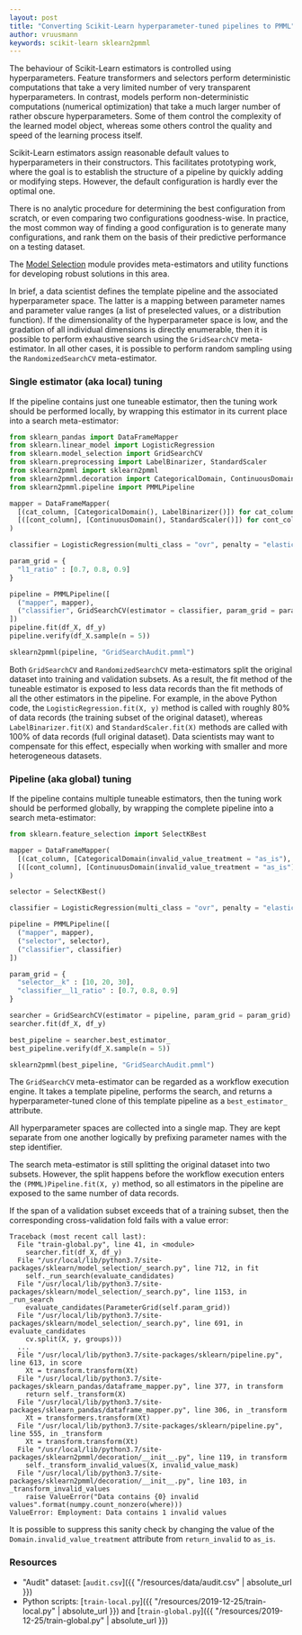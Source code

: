 ```yaml
---
layout: post
title: "Converting Scikit-Learn hyperparameter-tuned pipelines to PMML"
author: vruusmann
keywords: scikit-learn sklearn2pmml
---
```


The behaviour of Scikit-Learn estimators is controlled using hyperparameters.
Feature transformers and selectors perform deterministic computations that take a very limited number of very transparent hyperparameters.
In contrast, models perform non-deterministic computations (numerical optimization) that take a much larger number of rather obscure hyperparameters.
Some of them control the complexity of the learned model object, whereas some others control the quality and speed of the learning process itself.

Scikit-Learn estimators assign reasonable default values to hyperparameters in their constructors.
This facilitates prototyping work, where the goal is to establish the structure of a pipeline by quickly adding or modifying steps.
However, the default configuration is hardly ever the optimal one.

There is no analytic procedure for determining the best configuration from scratch, or even comparing two configurations goodness-wise.
In practice, the most common way of finding a good configuration is to generate many configurations, and rank them on the basis of their predictive performance on a testing dataset.

The [Model Selection](https://scikit-learn.org/stable/modules/classes.html#module-sklearn.model_selection) module provides meta-estimators and utility functions for developing robust solutions in this area.

In brief, a data scientist defines the template pipeline and the associated hyperparameter space.
The latter is a mapping between parameter names and parameter value ranges (a list of preselected values, or a distribution function).
If the dimensionality of the hyperparameter space is low, and the gradation of all individual dimensions is directly enumerable, then it is possible to perform exhaustive search using the `GridSearchCV` meta-estimator.
In all other cases, it is possible to perform random sampling using the `RandomizedSearchCV` meta-estimator.

### Single estimator (aka local) tuning

If the pipeline contains just one tuneable estimator, then the tuning work should be performed locally, by wrapping this estimator in its current place into a search meta-estimator:

``` python
from sklearn_pandas import DataFrameMapper
from sklearn.linear_model import LogisticRegression
from sklearn.model_selection import GridSearchCV
from sklearn.preprocessing import LabelBinarizer, StandardScaler
from sklearn2pmml import sklearn2pmml
from sklearn2pmml.decoration import CategoricalDomain, ContinuousDomain
from sklearn2pmml.pipeline import PMMLPipeline

mapper = DataFrameMapper(
  [(cat_column, [CategoricalDomain(), LabelBinarizer()]) for cat_column in cat_columns] +
  [([cont_column], [ContinuousDomain(), StandardScaler()]) for cont_column in cont_columns]
)

classifier = LogisticRegression(multi_class = "ovr", penalty = "elasticnet", solver = "saga", max_iter = 1000)

param_grid = {
  "l1_ratio" : [0.7, 0.8, 0.9]
}

pipeline = PMMLPipeline([
  ("mapper", mapper),
  ("classifier", GridSearchCV(estimator = classifier, param_grid = param_grid))
])
pipeline.fit(df_X, df_y)
pipeline.verify(df_X.sample(n = 5))

sklearn2pmml(pipeline, "GridSearchAudit.pmml")
```

Both `GridSearchCV` and `RandomizedSearchCV` meta-estimators split the original dataset into training and validation subsets.
As a result, the fit method of the tuneable estimator is exposed to less data records than the fit methods of all the other estimators in the pipeline.
For example, in the above Python code, the `LogisticRegression.fit(X, y)` method is called with roughly 80% of data records (the training subset of the original dataset), whereas `LabelBinarizer.fit(X)` and `StandardScaler.fit(X)` methods are called with 100% of data records (full original dataset).
Data scientists may want to compensate for this effect, especially when working with smaller and more heterogeneous datasets.

### Pipeline (aka global) tuning

If the pipeline contains multiple tuneable estimators, then the tuning work should be performed globally, by wrapping the complete pipeline into a search meta-estimator:

``` python
from sklearn.feature_selection import SelectKBest

mapper = DataFrameMapper(
  [(cat_column, [CategoricalDomain(invalid_value_treatment = "as_is"), LabelBinarizer()]) for cat_column in cat_columns] +
  [([cont_column], [ContinuousDomain(invalid_value_treatment = "as_is"), StandardScaler()]) for cont_column in cont_columns]
)

selector = SelectKBest()

classifier = LogisticRegression(multi_class = "ovr", penalty = "elasticnet", solver = "saga", max_iter = 1000)

pipeline = PMMLPipeline([
  ("mapper", mapper),
  ("selector", selector),
  ("classifier", classifier)
])

param_grid = {
  "selector__k" : [10, 20, 30],
  "classifier__l1_ratio" : [0.7, 0.8, 0.9]
}

searcher = GridSearchCV(estimator = pipeline, param_grid = param_grid)
searcher.fit(df_X, df_y)

best_pipeline = searcher.best_estimator_
best_pipeline.verify(df_X.sample(n = 5))

sklearn2pmml(best_pipeline, "GridSearchAudit.pmml")
```

The `GridSearchCV` meta-estimator can be regarded as a workflow execution engine.
It takes a template pipeline, performs the search, and returns a hyperparameter-tuned clone of this template pipeline as a `best_estimator_` attribute.

All hyperparameter spaces are collected into a single map.
They are kept separate from one another logically by prefixing parameter names with the step identifier.

The search meta-estimator is still splitting the original dataset into two subsets.
However, the split happens before the workflow execution enters the `(PMML)Pipeline.fit(X, y)` method, so all estimators in the pipeline are exposed to the same number of data records.

If the span of a validation subset exceeds that of a training subset, then the corresponding cross-validation fold fails with a value error:

```
Traceback (most recent call last):
  File "train-global.py", line 41, in <module>
    searcher.fit(df_X, df_y)
  File "/usr/local/lib/python3.7/site-packages/sklearn/model_selection/_search.py", line 712, in fit
    self._run_search(evaluate_candidates)
  File "/usr/local/lib/python3.7/site-packages/sklearn/model_selection/_search.py", line 1153, in _run_search
    evaluate_candidates(ParameterGrid(self.param_grid))
  File "/usr/local/lib/python3.7/site-packages/sklearn/model_selection/_search.py", line 691, in evaluate_candidates
    cv.split(X, y, groups)))
  ...
  File "/usr/local/lib/python3.7/site-packages/sklearn/pipeline.py", line 613, in score
    Xt = transform.transform(Xt)
  File "/usr/local/lib/python3.7/site-packages/sklearn_pandas/dataframe_mapper.py", line 377, in transform
    return self._transform(X)
  File "/usr/local/lib/python3.7/site-packages/sklearn_pandas/dataframe_mapper.py", line 306, in _transform
    Xt = transformers.transform(Xt)
  File "/usr/local/lib/python3.7/site-packages/sklearn/pipeline.py", line 555, in _transform
    Xt = transform.transform(Xt)
  File "/usr/local/lib/python3.7/site-packages/sklearn2pmml/decoration/__init__.py", line 119, in transform
    self._transform_invalid_values(X, invalid_value_mask)
  File "/usr/local/lib/python3.7/site-packages/sklearn2pmml/decoration/__init__.py", line 103, in _transform_invalid_values
    raise ValueError("Data contains {0} invalid values".format(numpy.count_nonzero(where)))
ValueError: Employment: Data contains 1 invalid values
```

It is possible to suppress this sanity check by changing the value of the `Domain.invalid_value_treatment` attribute from `return_invalid` to `as_is`.

### Resources

* "Audit" dataset: [`audit.csv`]({{ "/resources/data/audit.csv" | absolute_url }})
* Python scripts: [`train-local.py`]({{ "/resources/2019-12-25/train-local.py" | absolute_url }}) and [`train-global.py`]({{ "/resources/2019-12-25/train-global.py" | absolute_url }})
